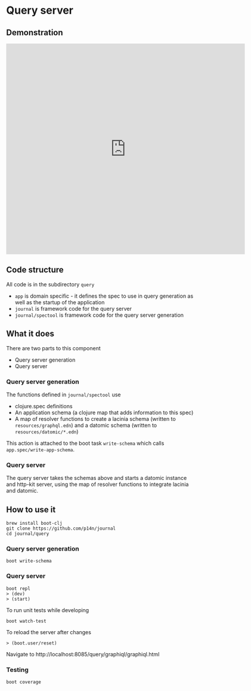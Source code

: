 # Query server

## Demonstration

<iframe allowFullScreen frameborder="0" height="564" mozallowfullscreen src="https://player.vimeo.com/video/254346824" webkitAllowFullScreen width="640"></iframe>

## Code structure

All code is in the subdirectory `query`

* `app` is domain specific - it defines the spec to use in query generation as well as the startup of the application
* `journal` is framework code for the query server
* `journal/spectool` is framework code for the query server generation

## What it does

There are two parts to this component
* Query server generation
* Query server

### Query server generation

The functions defined in `journal/spectool` use
* clojure.spec definitions
* An application schema (a clojure map that adds information to this spec)
* A map of resolver functions
to create a lacinia schema (written to `resources/graphql.edn`) and a datomic schema (written to `resources/datomic/*.edn`)

This action is attached to the boot task `write-schema` which calls `app.spec/write-app-schema`.

### Query server

The query server takes the schemas above and starts a datomic instance and http-kit server, using the map of resolver functions to integrate lacinia and datomic.

## How to use it

    brew install boot-clj
    git clone https://github.com/p14n/journal
    cd journal/query

### Query server generation

    boot write-schema

### Query server

    boot repl
    > (dev)
    > (start)

To run unit tests while developing

    boot watch-test

To reload the server after changes

    > (boot.user/reset)

Navigate to http://localhost:8085/query/graphiql/graphiql.html

### Testing

```
boot coverage
```
